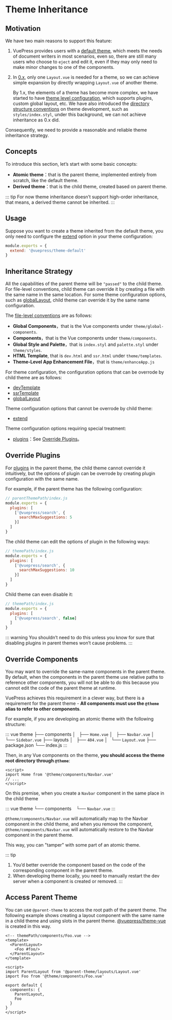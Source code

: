 # Theme Inheritance <Badge type="warning" text="beta" />

## Motivation

We have two main reasons to support this feature:

1. VuePress provides users with a [default theme](./default-theme-config.md), which meets the needs of document writers in most scenarios, even so, there are still many users who choose to `eject` and edit it, even if they may only need to make minor changes to one of the components.

2. In [0.x](https://vuepress.vuejs.org/guide/custom-themes.html#site-and-page-metadata), only one `Layout.vue` is needed for a theme, so we can achieve simple expansion by directly wrapping `Layout.vue` of another theme.

   By 1.x, the elements of a theme has become more complex, we have started to have [theme level configuration](./option-api.md), which supports plugins, custom global layout, etc. We have also introduced the [directory structure conventions](./writing-a-theme.md#directory-structure) on theme development, such as `styles/index.styl`, under this background, we can not achieve inheritance as 0.x did.

Consequently, we need to provide a reasonable and reliable theme inheritance strategy.

## Concepts

To introduce this section, let’s start with some basic concepts:

- **Atomic theme**：that is the parent theme, implemented entirely from scratch, like the default theme.
- **Derived theme**：that is the child theme, created based on parent theme.

::: tip
For now theme inheritance doesn’t support high-order inheritance, that means, a derived theme cannot be inherited.
:::

## Usage

Suppose you want to create a theme inherited from the default theme, you only need to configure the [extend](./option-api.md#extend) option in your theme configuration:

```js
module.exports = {
  extend: '@vuepress/theme-default'
}
```

## Inheritance Strategy

All the capabilities of the parent theme will be `"passed"` to the child theme. For file-level conventions, child theme can override it by creating a file with the same name in the same location. For some theme configuration options, such as [globalLayout](./option-api.md/globallayout), child theme can override it by the same name configuration.

The [file-level conventions](./writing-a-theme.md#directory-structure) are as follows:

- **Global Components**，that is the Vue components under `theme/global-components`.
- **Components**，that is the Vue components under `theme/components`.
- **Global Style and Palette**，that is `index.styl` and `palette.styl` under `theme/styles`.
- **HTML Template**, that is `dev.html` and `ssr.html` under `theme/templates`.
- **Theme-Level App Enhancement File**，that is `theme/enhanceApp.js`

For theme configuration, the configuration options that can be overrode by child theme are as follows:

- [devTemplate](./option-api.md#devtemplate)
- [ssrTemplate](./option-api.md#ssrtemplate)
- [globalLayout](./option-api.md#globallayout)

Theme configuration options that cannot be overrode by child theme:

- [extend](./option-api.md#extend)

Theme configuration options requiring special treatment:

- [plugins](./option-api.md#plugins)：See [Override Plugins](#override-plugins)。

## Override Plugins

For [plugins](./option-api.md#plugins) in the parent theme, the child theme cannot override it intuitively, but the options of plugin can be overrode by creating plugin configuration with the same name.

For example, if the parent theme has the following configuration:

```js
// parentThemePath/index.js
module.exports = {
  plugins: [
    ['@vuepress/search', {
      searchMaxSuggestions: 5
    }]
  ]
}
```

The child theme can edit the options of plugin in the following ways:

```js
// themePath/index.js
module.exports = {
  plugins: [
    ['@vuepress/search', {
      searchMaxSuggestions: 10
    }]
  ]
}
```

Child theme can even disable it:

```js
// themePath/index.js
module.exports = {
  plugins: [
    ['@vuepress/search', false]
  ]
}
```

::: warning
You shouldn’t need to do this unless you know for sure that disabling plugins in parent themes won’t cause problems.
:::

## Override Components

You may want to override the same-name components in the parent theme. By default, when the components in the parent theme use relative paths to reference other components, you will not be able to do this because you cannot edit the code of the parent theme at runtime.

VuePress achieves this requirement in a clever way, but there is a requirement for the parent theme - **All components must use the `@theme` alias to refer to other components**.

For example, if you are developing an atomic theme with the following structure:

::: vue
theme
├── components
│   ├── `Home.vue`
│   ├── `Navbar.vue`
│   └── `Sidebar.vue`
├── layouts
│   ├── `404.vue`
│   └── `Layout.vue`
├── package.json
└── index.js
:::

Then, in any Vue components on the theme, **you should access the theme root directory through `@theme`**:

```vue
<script>
import Home from '@theme/components/Navbar.vue'
// ...
</script>
```

On this premise, when you create a `Navbar` component in the same place in the child theme

::: vue
theme
└── components
    └── `Navbar.vue`
:::

`@theme/components/Navbar.vue` will automatically map to the Navbar component in the child theme, and when you remove the component, `@theme/components/Navbar.vue` will automatically restore to the Navbar component in the parent theme.

This way, you can "tamper" with some part of an atomic theme.

<!-- textlint-disable en-capitalization -->

::: tip
1. You’d better override the component based on the code of the corresponding component in the parent theme.
2. When developing theme locally, you need to manually restart the dev server when a component is created or removed.
:::

<!-- textlint-enable -->

## Access Parent Theme

You can use `@parent-theme` to access the root path of the parent theme. The following example shows creating a layout component with the same name in a child theme and using slots in the parent theme. [@vuepress/theme-vue](https://github.com/scottywalters/vuepress/tree/master/packages/%40vuepress/theme-vue) is created in this way.

```vue
<!-- themePath/components/Foo.vue -->
<template>
  <ParentLayout>
    <Foo #foo/>
  </ParentLayout>
</template>

<script>
import ParentLayout from '@parent-theme/layouts/Layout.vue'
import Foo from '@theme/components/Foo.vue'

export default {
  components: {
    ParentLayout,
    Foo
  }
}
</script>
```






